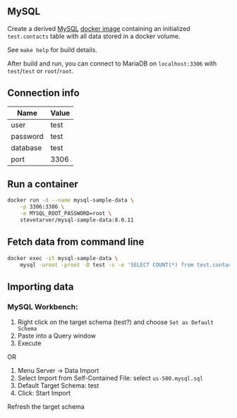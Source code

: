 ## MySQL

Create a derived [MySQL](https://www.mysql.com/) [docker image](https://hub.docker.com/_/mysql/) containing an initialized `test.contacts` table with all data stored in a docker volume.

See `make help` for build details.

After build and run, you can connect to MariaDB on `localhost:3306` with `test`/`test` or `root`/`root`.

## Connection info

| Name | Value  |
|--- |--- |
| user | test |
| password | test |
| database | test |
| port | 3306 |

## Run a container

```bash
docker run -d --name mysql-sample-data \
    -p 3306:3306 \
    -e MYSQL_ROOT_PASSWORD=root \
    stevetarver/mysql-sample-data:8.0.11
```

## Fetch data from command line

```bash
docker exec -it mysql-sample-data \
    mysql -uroot -proot -D test -s -e 'SELECT COUNT(*) from test.contacts;'
```

## Importing data

### MySQL Workbench: 

1. Right click on the target schema (test?) and choose `Set as Default Schema`
1. Paste into a Query window
1. Execute

OR

1. Menu Server -> Data Import
1. Select Import from Self-Contained File: select `us-500.mysql.sql`
1. Default Target Schema: test
1. Click: Start Import

Refresh the target schema

